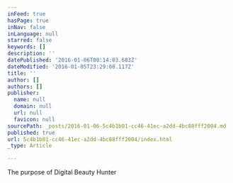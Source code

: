 ```yaml
---
inFeed: true
hasPage: true
inNav: false
inLanguage: null
starred: false
keywords: []
description: ''
datePublished: '2016-01-06T00:14:03.683Z'
dateModified: '2016-01-05T23:29:08.117Z'
title: ''
author: []
authors: []
publisher:
  name: null
  domain: null
  url: null
  favicon: null
sourcePath: _posts/2016-01-06-5c4b1b01-cc46-41ec-a2dd-4bc88fff2004.md
published: true
url: 5c4b1b01-cc46-41ec-a2dd-4bc88fff2004/index.html
_type: Article

---
```

The purpose of Digital Beauty Hunter